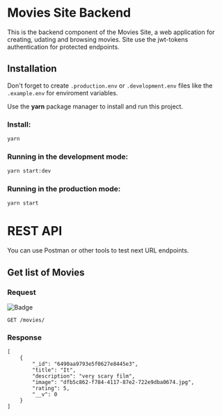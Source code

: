# Movies Site Backend

This is the backend component of the Movies Site, a web application for creating, udating and browsing movies.
Site use the jwt-tokens authentication for protected endpoints.

## Installation

Don't forget to create `.production.env` or `.development.env` files like the `.example.env` for enviroment variables.

Use the **yarn** package manager to install and run this project.

### Install:

```bash
yarn
```

### Running in the development mode:

```bash
yarn start:dev
```

### Running in the production mode:

```bash
yarn start
```

# REST API

You can use Postman or other tools to test next URL endpoints.

## Get list of Movies

### Request

![Badge](https://img.shields.io/badge/Access-Public-brightgreen)

`GET /movies/`

### Response

    [
        {
            "_id": "6490aa9793e5f0627e8445e3",
            "title": "It",
            "description": "very scary film",
            "image": "dfb5c862-f784-4117-87e2-722e9dba0674.jpg",
            "rating": 5,
            "__v": 0
        }
    ]
